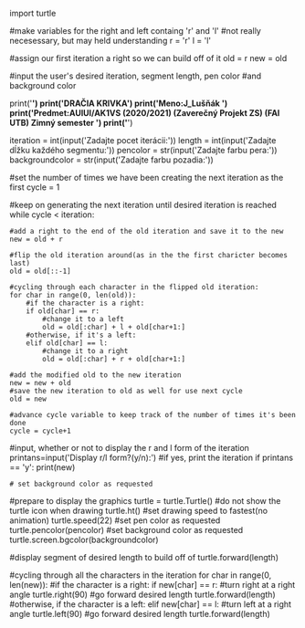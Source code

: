 import turtle


#make variables for the right and left containg 'r' and 'l'
#not really necesessary, but may held understanding
r = 'r'
l = 'l'

#assign our first iteration a right so we can build off of it
old = r
new = old

#input the user's desired iteration, segment length, pen color
#and background color

print('********************************')
print('DRAČIA KRIVKA')
print('Meno:J_Lušňák ')
print('Predmet:AUIUI/AK1VS (2020/2021) (Zaverečný Projekt ZS) (FAI UTB) Zimný semester ')
print('********************************')


iteration = int(input('Zadajte pocet iterácii:'))
length = int(input('Zadajte dĺžku každého segmentu:'))
pencolor = str(input('Zadajte farbu pera:'))
backgroundcolor = str(input('Zadajte farbu pozadia:'))


#set the number of times we have been creating the next iteration as the first
cycle = 1

#keep on generating the next iteration until desired iteration is reached
while cycle < iteration:




    #add a right to the end of the old iteration and save it to the new
    new = old + r

    #flip the old iteration around(as in the the first charicter becomes last)
    old = old[::-1]

    #cycling through each character in the flipped old iteration:
    for char in range(0, len(old)):
        #if the character is a right:
        if old[char] == r:
            #change it to a left
            old = old[:char] + l + old[char+1:]
        #otherwise, if it's a left:
        elif old[char] == l:
            #change it to a right
            old = old[:char] + r + old[char+1:]

    #add the modified old to the new iteration
    new = new + old
    #save the new iteration to old as well for use next cycle
    old = new

    #advance cycle variable to keep track of the number of times it's been done
    cycle = cycle+1

#input, whether or not to display the r and l form of the iteration
printans=input('Display r/l form?(y/n):')
#if yes, print the iteration
if printans == 'y':
    print(new)

    # set background color as requested


#prepare to display the graphics
turtle = turtle.Turtle()
#do not show the turtle icon when drawing
turtle.ht()
#set drawing speed to fastest(no animation)
turtle.speed(22)
#set pen color as requested
turtle.pencolor(pencolor)
#set background color as requested
turtle.screen.bgcolor(backgroundcolor)

#display segment of desired length to build off of
turtle.forward(length)

#cycling through all the characters in the iteration
for char in range(0, len(new)):
    #if the character is a right:
    if new[char] == r:
        #turn right at a right angle
        turtle.right(90)
        #go forward desired length
        turtle.forward(length)
    #otherwise, if the character is a left:
    elif new[char] == l:
        #turn left at a right angle
        turtle.left(90)
        #go forward desired length
        turtle.forward(length)
